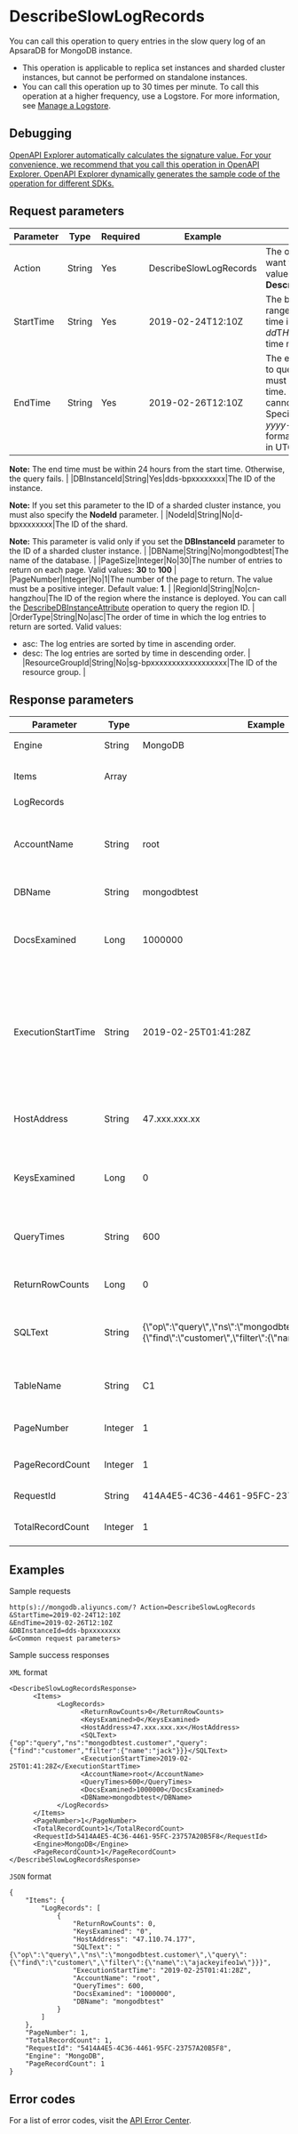 # DescribeSlowLogRecords

You can call this operation to query entries in the slow query log of an ApsaraDB for MongoDB instance.

-   This operation is applicable to replica set instances and sharded cluster instances, but cannot be performed on standalone instances.
-   You can call this operation up to 30 times per minute. To call this operation at a higher frequency, use a Logstore. For more information, see [Manage a Logstore](~~48990~~).

## Debugging

[OpenAPI Explorer automatically calculates the signature value. For your convenience, we recommend that you call this operation in OpenAPI Explorer. OpenAPI Explorer dynamically generates the sample code of the operation for different SDKs.](https://api.aliyun.com/#product=Dds&api=DescribeSlowLogRecords&type=RPC&version=2015-12-01)

## Request parameters

|Parameter|Type|Required|Example|Description|
|---------|----|--------|-------|-----------|
|Action|String|Yes|DescribeSlowLogRecords|The operation that you want to perform. Set the value to **DescribeSlowLogRecords**. |
|StartTime|String|Yes|2019-02-24T12:10Z|The beginning of the time range to query. Specify the time in the *yyyy-MM-dd*T*HH:mm*Z format. The time must be in UTC. |
|EndTime|String|Yes|2019-02-26T12:10Z|The end of the time range to query. The end time must be later than the start time. The time range cannot exceed one month. Specify the time in the *yyyy-MM-dd*T*HH:mm*Z format. The time must be in UTC.

**Note:** The end time must be within 24 hours from the start time. Otherwise, the query fails. |
|DBInstanceId|String|Yes|dds-bpxxxxxxxx|The ID of the instance.

**Note:** If you set this parameter to the ID of a sharded cluster instance, you must also specify the **NodeId** parameter. |
|NodeId|String|No|d-bpxxxxxxxx|The ID of the shard.

**Note:** This parameter is valid only if you set the **DBInstanceId** parameter to the ID of a sharded cluster instance. |
|DBName|String|No|mongodbtest|The name of the database. |
|PageSize|Integer|No|30|The number of entries to return on each page. Valid values: **30** to **100** |
|PageNumber|Integer|No|1|The number of the page to return. The value must be a positive integer. Default value: **1**. |
|RegionId|String|No|cn-hangzhou|The ID of the region where the instance is deployed. You can call the [DescribeDBInstanceAttribute](~~62010~~) operation to query the region ID. |
|OrderType|String|No|asc|The order of time in which the log entries to return are sorted. Valid values:

-   asc: The log entries are sorted by time in ascending order.
-   desc: The log entries are sorted by time in descending order. |
|ResourceGroupId|String|No|sg-bpxxxxxxxxxxxxxxxxxx|The ID of the resource group. |

## Response parameters

|Parameter|Type|Example|Description|
|---------|----|-------|-----------|
|Engine|String|MongoDB|The database engine. |
|Items|Array| |The list of entries in the slow query log. |
|LogRecords| | | |
|AccountName|String|root|The user name of the database account that performs the operation. |
|DBName|String|mongodbtest|The name of the database. |
|DocsExamined|Long|1000000|The number of documents that are scanned during the operation. |
|ExecutionStartTime|String|2019-02-25T01:41:28Z|The start time of the operation. Specify the time in the *yyyy-MM-dd*T*HH:mm:ss*Z format. The time must be in UTC. |
|HostAddress|String|47.xxx.xxx.xx|The host IP address that is used to connect to the database. |
|KeysExamined|Long|0|The data entries that are scanned during indexing. |
|QueryTimes|String|600|The execution time of the statement. Unit: milliseconds. |
|ReturnRowCounts|Long|0|The number of entries returned. |
|SQLText|String|\{\\"op\\":\\"query\\",\\"ns\\":\\"mongodbtest.customer\\",\\"query\\":\{\\"find\\":\\"customer\\",\\"filter\\":\{\\"name\\":\\"jack\\"\}\}\}|The SQL statement that is executed during the slow operation. |
|TableName|String|C1|The name of the ApsaraDB for MongoDB collection. |
|PageNumber|Integer|1|The page number of the returned page. |
|PageRecordCount|Integer|1|The number of log entries on the page. |
|RequestId|String|414A4E5-4C36-4461-95FC-23757A20B5F8|The ID of the request. |
|TotalRecordCount|Integer|1|The total number of entries. |

## Examples

Sample requests

```
http(s)://mongodb.aliyuncs.com/? Action=DescribeSlowLogRecords
&StartTime=2019-02-24T12:10Z
&EndTime=2019-02-26T12:10Z
&DBInstanceId=dds-bpxxxxxxxx
&<Common request parameters>
```

Sample success responses

`XML` format

```
<DescribeSlowLogRecordsResponse>
      <Items>
            <LogRecords>
                  <ReturnRowCounts>0</ReturnRowCounts>
                  <KeysExamined>0</KeysExamined>
                  <HostAddress>47.xxx.xxx.xx</HostAddress>
                  <SQLText>{"op":"query","ns":"mongodbtest.customer","query":{"find":"customer","filter":{"name":"jack"}}}</SQLText>
                  <ExecutionStartTime>2019-02-25T01:41:28Z</ExecutionStartTime>
                  <AccountName>root</AccountName>
                  <QueryTimes>600</QueryTimes>
                  <DocsExamined>1000000</DocsExamined>
                  <DBName>mongodbtest</DBName>
            </LogRecords>
      </Items>
      <PageNumber>1</PageNumber>
      <TotalRecordCount>1</TotalRecordCount>
      <RequestId>5414A4E5-4C36-4461-95FC-23757A20B5F8</RequestId>
      <Engine>MongoDB</Engine>
      <PageRecordCount>1</PageRecordCount>
</DescribeSlowLogRecordsResponse>
```

`JSON` format

```
{
    "Items": {
        "LogRecords": [
            {
                "ReturnRowCounts": 0,
                "KeysExamined": "0",
                "HostAddress": "47.110.74.177",
                "SQLText": "{\"op\":\"query\",\"ns\":\"mongodbtest.customer\",\"query\":{\"find\":\"customer\",\"filter\":{\"name\":\"ajackeyifeo1w\"}}}",
                "ExecutionStartTime": "2019-02-25T01:41:28Z",
                "AccountName": "root",
                "QueryTimes": 600,
                "DocsExamined": "1000000",
                "DBName": "mongodbtest"
            }
        ]
    },
    "PageNumber": 1,
    "TotalRecordCount": 1,
    "RequestId": "5414A4E5-4C36-4461-95FC-23757A20B5F8",
    "Engine": "MongoDB",
    "PageRecordCount": 1
}
```

## Error codes

For a list of error codes, visit the [API Error Center](https://error-center.alibabacloud.com/status/product/Dds).

